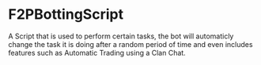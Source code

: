 # F2PBottingScript
A Script that is used to perform certain tasks, the bot will automaticly change the task it is doing after a random period of time and even includes features such as Automatic Trading using a Clan Chat.
